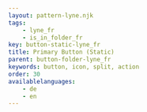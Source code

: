 ```yaml
---
layout: pattern-lyne.njk
tags: 
    - lyne_fr
    - is_in_folder_fr
key: button-static-lyne_fr
title: Primary Button (Static)
parent: button-folder-lyne_fr
keywords: button, icon, split, action
order: 30
availablelanguages: 
    - de
    - en
---
```

